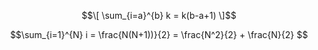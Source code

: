 $$\[ \sum_{i=a}^{b} k = k(b-a+1) \]$$

$$\sum_{i=1}^{N} i = \frac{N(N+1))}{2} = \frac{N^2}{2} + \frac{N}{2} $$
